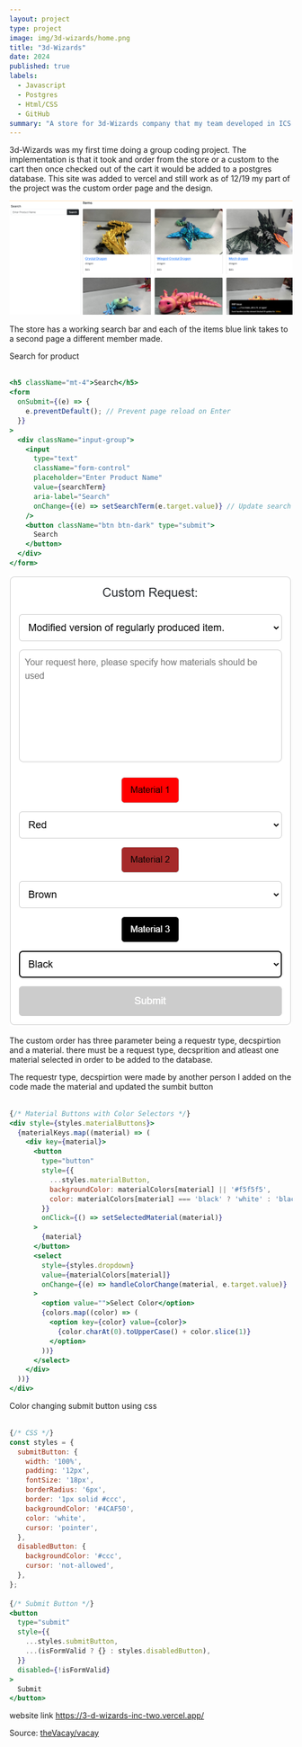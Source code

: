 ```yaml
---
layout: project
type: project
image: img/3d-wizards/home.png
title: "3d-Wizards"
date: 2024
published: true
labels:
  - Javascript
  - Postgres
  - Html/CSS
  - GitHub
summary: "A store for 3d-Wizards company that my team developed in ICS 314."
---
```


3d-Wizards was my first time doing a group coding project. The implementation is that it took and order from the store or a custom to the cart then once checked out of the cart it would be added to a postgres database. This site was added to vercel and still work as of 12/19 my part of the project was the custom order page and the design. 

<img class="img-fluid" src="../img/3d-wizards/store.png">

The store has a working search bar and each of the items blue link takes to a second page a different member made.

Search for product

```jsx

<h5 className="mt-4">Search</h5>
<form
  onSubmit={(e) => {
    e.preventDefault(); // Prevent page reload on Enter
  }}
>
  <div className="input-group">
    <input
      type="text"
      className="form-control"
      placeholder="Enter Product Name"
      value={searchTerm}
      aria-label="Search"
      onChange={(e) => setSearchTerm(e.target.value)} // Update search term
    />
    <button className="btn btn-dark" type="submit">
      Search
    </button>
  </div>
</form>

```

<img class="img-fluid" src="../img/3d-wizards/custom.png">

The custom order has three parameter being a requestr type, decspirtion and a material. there must be a request type, decsprition and atleast one material selected in order to be added to the database. 

The requestr type, decspirtion were made by another person I added on the code made the material and updated the sumbit button

```jsx

{/* Material Buttons with Color Selectors */}
<div style={styles.materialButtons}>
  {materialKeys.map((material) => (
    <div key={material}>
      <button
        type="button"
        style={{
          ...styles.materialButton,
          backgroundColor: materialColors[material] || '#f5f5f5',
          color: materialColors[material] === 'black' ? 'white' : 'black',
        }}
        onClick={() => setSelectedMaterial(material)}
      >
        {material}
      </button>
      <select
        style={styles.dropdown}
        value={materialColors[material]}
        onChange={(e) => handleColorChange(material, e.target.value)}
      >
        <option value="">Select Color</option>
        {colors.map((color) => (
          <option key={color} value={color}>
            {color.charAt(0).toUpperCase() + color.slice(1)}
          </option>
        ))}
      </select>
    </div>
  ))}
</div>

```

Color changing submit button using css

```jsx

{/* CSS */}
const styles = {
  submitButton: {
    width: '100%',
    padding: '12px',
    fontSize: '18px',
    borderRadius: '6px',
    border: '1px solid #ccc',
    backgroundColor: '#4CAF50',
    color: 'white',
    cursor: 'pointer',
  },
  disabledButton: {
    backgroundColor: '#ccc',
    cursor: 'not-allowed',
  },
};

{/* Submit Button */}
<button
  type="submit"
  style={{
    ...styles.submitButton,
    ...(isFormValid ? {} : styles.disabledButton),
  }}
  disabled={!isFormValid}
>
  Submit
</button>

```

website link
https://3-d-wizards-inc-two.vercel.app/

Source: <a href="https://github.com/theVacay/vacay">theVacay/vacay</a>